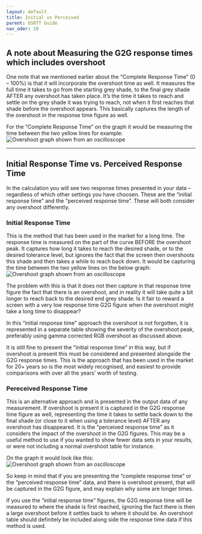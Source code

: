 ```yaml
---
layout: default
title: Initial vs Perceived
parent: OSRTT Guide
nav_oder: 10
---
```


## A note about Measuring the G2G response times which includes overshoot

One note that we mentioned earlier about the “Complete Response Time” (0 – 100%) is that it will incorporate the overshoot time as well. It measures the full time it takes to go from the starting grey shade, to the final grey shade AFTER any overshoot has taken place. It’s the time it takes to reach and settle on the grey shade it was trying to reach, not when it first reaches that shade before the overshoot appears. This basically captures the length of the overshoot in the response time figure as well.

For the “Complete Response Time” on the graph it would be measuring the time between the two yellow lines for example:
![Overshoot graph shown from an oscilloscope]({{site.baseurl}}/assets/images/osrtt-guide-images/img15.png) 

---

## Initial Response Time vs. Perceived Response Time

In the calculation you will see two response times presented in your data – regardless of which other settings you have choosen. These are the “initial response time” and the “perceived response time”. These will both consider any overshoot differently.

### Initial Response Time

This is the method that has been used in the market for a long time. The response time is measured on the part of the curve BEFORE the overshoot peak. It captures how long it takes to reach the desired shade, or to the desired tolerance level, but ignores the fact that the screen then overshoots this shade and then takes a while to reach back down. It would be capturing the time between the two yellow lines on the below graph:
![Overshoot graph shown from an oscilloscope]({{site.baseurl}}/assets/images/osrtt-guide-images/img16.png) 
 
The problem with this is that it does not then capture in that response time figure the fact that there is an overshoot, and in reality it will take quite a bit longer to reach back to the desired end grey shade. Is it fair to reward a screen with a very low response time G2G figure when the overshoot might take a long time to disappear?

In this “initial response time” approach the overshoot is not forgotten, it is represented in a separate table showing the severity of the overshoot peak, preferably using gamma corrected RGB overshoot as discussed above.

It is still fine to present the “initial response time” in this way, but if overshoot is present this must be considered and presented alongside the G2G response times. This is the approach that has been used in the market for 20+ years so is the most widely recognised, and easiest to provide comparisons with over all the years’ worth of testing.

### Pereceived Response Time

This is an alternative approach and is presented in the output data of any measurement. If overshoot is present it is captured in the G2G response time figure as well, representing the time it takes to settle back down to the final shade (or close to it when using a tolerance level) AFTER any overshoot has disappeared. It is the “perceived response time” as it considers the impact of the  overshoot in the G2G figures. This may be a useful method to use if you wanted to show fewer data sets in your results, or were not including a normal overshoot table for instance.

On the graph it would look like this:
![Overshoot graph shown from an oscilloscope]({{site.baseurl}}/assets/images/osrtt-guide-images/img17.png)  

So keep in mind that if you are presenting the “complete response time” or the “perceived response time” data, and there is overshoot present, that will be captured in the G2G figure, and may explain why some are longer times.

If you use the “initial response time” figures, the G2G response time will be measured to where the shade is first reached, ignoring the fact there is then a large overshoot before it settles back to where it should be. An overshoot table should definitely be included along side the response time data if this method is used.
